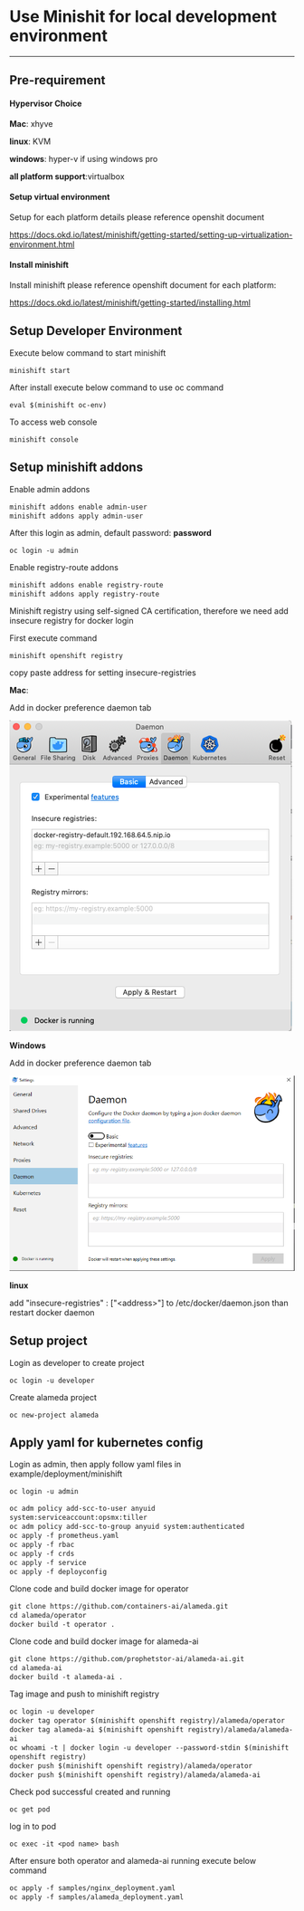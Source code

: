 # Use Minishit for local development environment

---

## Pre-requirement

#### Hypervisor Choice

**Mac**: xhyve

**linux**: KVM

**windows**: hyper-v if using windows pro

**all platform support**:virtualbox

#### Setup virtual environment
Setup for each platform details please reference openshit document

https://docs.okd.io/latest/minishift/getting-started/setting-up-virtualization-environment.html

#### Install minishift

Install minishift please reference openshift document for each platform:

https://docs.okd.io/latest/minishift/getting-started/installing.html

## Setup Developer Environment

Execute below command to start minishift
```
minishift start
```

After install execute below command to use oc command
```
eval $(minishift oc-env)
```
To access web console
```
minishift console
```

## Setup minishift addons

Enable admin addons
```
minishift addons enable admin-user
minishift addons apply admin-user
```

After this login as admin, default password: **password**

```
oc login -u admin
```

Enable registry-route addons

```
minishift addons enable registry-route
minishift addons apply registry-route
```

Minishift registry using self-signed CA certification,
therefore we need add insecure registry for docker login

First execute command
```
minishift openshift registry
```
copy paste address for setting insecure-registries

**Mac**:

Add in docker preference daemon tab

![mac](img/mac.png "mac")

**Windows**

Add in docker preference daemon tab

![windows](img/windows.png "windows")

**linux**

add "insecure-registries" : ["<address\>"] to /etc/docker/daemon.json
than restart docker daemon

## Setup project

Login as developer to create project
```
oc login -u developer
```
Create alameda project
```
oc new-project alameda
```

## Apply yaml for kubernetes config

Login as admin, then apply follow yaml files in example/deployment/minishift

```
oc login -u admin
```
```
oc adm policy add-scc-to-user anyuid system:serviceaccount:opsmx:tiller
oc adm policy add-scc-to-group anyuid system:authenticated
oc apply -f prometheus.yaml
oc apply -f rbac
oc apply -f crds
oc apply -f service
oc apply -f deployconfig
```

Clone code and build docker image for operator
```
git clone https://github.com/containers-ai/alameda.git
cd alameda/operator
docker build -t operator .
```
Clone code and build docker image for alameda-ai
```
git clone https://github.com/prophetstor-ai/alameda-ai.git
cd alameda-ai
docker build -t alameda-ai .
```
Tag image and push to minishift registry
```
oc login -u developer
docker tag operator $(minishift openshift registry)/alameda/operator
docker tag alameda-ai $(minishift openshift registry)/alameda/alameda-ai
oc whoami -t | docker login -u developer --password-stdin $(minishift openshift registry)
docker push $(minishift openshift registry)/alameda/operator
docker push $(minishift openshift registry)/alameda/alameda-ai
```

Check pod successful created and running
```
oc get pod
```
log in to pod
```
oc exec -it <pod name> bash
```

After ensure both operator and alameda-ai running execute below command
```
oc apply -f samples/nginx_deployment.yaml
oc apply -f samples/alameda_deployment.yaml
```
